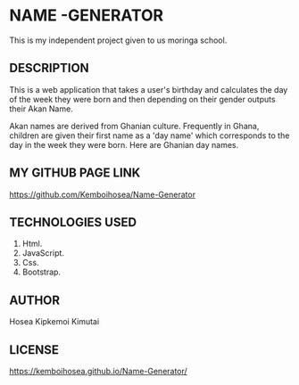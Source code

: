 # NAME -GENERATOR
This is my independent project given to us moringa school.
## DESCRIPTION
This is a web application that takes a user's birthday and calculates the day of the week they were born and then depending on their gender outputs their Akan Name. 

Akan names are derived from Ghanian culture. Frequently in Ghana, children are given their first name as a 'day name' which corresponds to the day in the week they were born. Here are Ghanian day names.

## MY GITHUB PAGE LINK

https://github.com/Kemboihosea/Name-Generator


## TECHNOLOGIES USED
1. Html.
2. JavaScript.
3. Css.
4. Bootstrap.
## AUTHOR

Hosea Kipkemoi Kimutai

## LICENSE
https://kemboihosea.github.io/Name-Generator/


